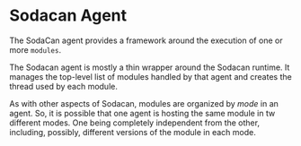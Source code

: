 # Sodacan Agent
The SodaCan agent provides a framework around the execution of one or more  `modules`. 

The Sodacan agent is mostly a thin wrapper around the Sodacan runtime. It manages the top-level list of modules handled by that agent and creates the thread used by each module.

As with other aspects of Sodacan, modules are organized by *mode* in an agent. So, it is possible that one agent is hosting the same module in tw different modes. One being completely independent from the other, including, possibly, different versions of the module in each mode.